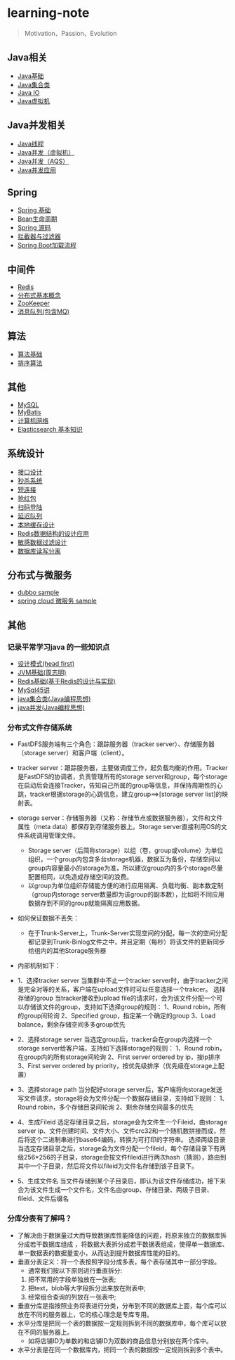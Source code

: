 # learning-note
> Motivation、Passion、Evolution
## Java相关
- [Java基础](https://github.com/rbmonster/learning-note/blob/master/src/main/java/com/toc/JAVA_BASE.md)
- [Java集合类](https://github.com/rbmonster/learning-note/blob/master/src/main/java/com/toc/COLLECTION.md)
- [Java IO](https://github.com/rbmonster/learning-note/tree/master/src/main/java/com/toc/JAVA_IO.md)
- [Java虚拟机](https://github.com/rbmonster/learning-note/blob/master/src/main/java/com/toc/JVM.md)

## Java并发相关
- [Java线程](https://github.com/rbmonster/learning-note/blob/master/src/main/java/com/toc/THREAD.md)
- [Java并发（虚拟机）](https://github.com/rbmonster/learning-note/blob/master/src/main/java/com/toc/CONCURRENT.md)
- [Java并发（AQS）](https://github.com/rbmonster/learning-note/blob/master/src/main/java/com/toc/CONCURRENTTOOL.md)
- [Java并发应用](https://github.com/rbmonster/learning-note/blob/master/src/main/java/com/toc/CONCURREN_APPLICATION.md)

## Spring
- [Spring 基础](https://github.com/rbmonster/learning-note/blob/master/src/main/java/com/toc/SPRING.md)
- [Bean生命周期](https://github.com/rbmonster/learning-note/blob/master/src/main/java/com/toc/LIFECYCLE.md)
- [Spring 源码](https://github.com/rbmonster/learning-note/blob/master/src/main/java/com/toc/SOURCECODE.md)
- [拦截器与过滤器](https://github.com/rbmonster/learning-note/blob/master/src/main/java/com/toc/FILTERANDINTERCEPTOR.md)
- [Spring Boot加载流程](https://github.com/rbmonster/learning-note/blob/master/src/main/java/com/toc/SPRINGBOOT.md)

## 中间件
- [Redis](https://github.com/rbmonster/learning-note/blob/master/src/main/java/com/toc/REDIS.md)
- [分布式基本概念](https://github.com/rbmonster/learning-note/blob/master/src/main/java/com/toc/DISTRIBUTED-SYSTEM.md)
- [ZooKeeper](https://github.com/rbmonster/learning-note/blob/master/src/main/java/com/toc/ZOOKEEPER.md)
- [消息队列(包含MQ)](https://github.com/rbmonster/learning-note/blob/master/src/main/java/com/toc/MESSAGEQUEUE.md)

## 算法
- [算法基础](https://github.com/rbmonster/learning-note/tree/master/src/main/java/com/toc/ALGORITHM.md)
- [排序算法](https://github.com/rbmonster/learning-note/tree/master/src/main/java/com/toc/SORT_ALGORITHM.md)

## 其他
- [MySQL](https://github.com/rbmonster/learning-note/blob/master/src/main/java/com/toc/MYSQL.md) 
- [MyBatis](https://github.com/rbmonster/learning-note/blob/master/src/main/java/com/toc/MYBATIS.md)
- [计算机网络](https://github.com/rbmonster/learning-note/blob/master/src/main/java/com/toc/NETWORK.md)
- [Elasticsearch 基本知识](https://github.com/rbmonster/learning-note/blob/master/src/main/java/com/design/ES.md)

## 系统设计
- [接口设计](https://github.com/rbmonster/learning-note/blob/master/src/main/java/com/design/INTERFACE_DESIGN.md)
- [秒杀系统](https://github.com/rbmonster/learning-note/blob/master/src/main/java/com/design/SECONDS_KILL_DESIGN.md)
- [短连接](https://github.com/rbmonster/learning-note/blob/master/src/main/java/com/design/TINYURL.md)
- [抢红包](https://github.com/rbmonster/learning-note/blob/master/src/main/java/com/design/SECONDKILL_REDPACKAGE.md)
- [扫码登陆](https://github.com/rbmonster/learning-note/blob/master/src/main/java/com/design/SCAN_LOGIN.md)
- [延迟队列](https://github.com/rbmonster/learning-note/blob/master/src/main/java/com/design/DELAYQUEUE_DESIGN.md)
- [本地缓存设计](https://github.com/rbmonster/learning-note/blob/master/src/main/java/com/design/LOCALCACHE.md)
- [Redis数据结构的设计应用](https://github.com/rbmonster/learning-note/blob/master/src/main/java/com/design/REDIS_APPLICATION.md)
- [敏感数据过滤设计](https://github.com/rbmonster/learning-note/blob/master/src/main/java/com/design/SENSITIVE_FILTER.md)
- [数据库读写分离](https://github.com/rbmonster/learning-note/blob/master/src/main/java/com/design/READ_WRITE_DB.md)

## 分布式与微服务
- [dubbo sample](https://github.com/rbmonster/sanwu-dubbo-demo)
- [spring cloud 微服务 sample](https://github.com/rbmonster/sanwu-microservice)

## 其他
### 记录平常学习java 的一些知识点
- [设计模式(head first)](https://github.com/rbmonster/learning-note/tree/master/src/main/java/com/toc/CODEDESION_BOOK.md)
- [JVM基础(周志明)](https://github.com/rbmonster/learning-note/tree/master/src/main/java/com/toc/JVM_BOOK.md)
- [Redis基础(基于Redis的设计与实现)](https://github.com/rbmonster/learning-note/tree/master/src/main/java/com/toc/REDIS_BOOK.md)
- [MySql45讲](https://github.com/rbmonster/learning-note/tree/master/src/main/java/com/toc/MYSQL_BOOK.md)
- [java集合类(Java编程思想)](https://github.com/rbmonster/learning-note/tree/master/src/main/java/com/toc/COLLECTION_BOOK.md)
- [java并发(Java编程思想)](https://github.com/rbmonster/learning-note/tree/master/src/main/java/com/toc/CONCURRENT_BOOK.md)


### 分布式文件存储系统
- FastDFS服务端有三个角色：跟踪服务器（tracker server）、存储服务器（storage server）和客户端（client）。
- tracker server：跟踪服务器，主要做调度工作，起负载均衡的作用。Tracker是FastDFS的协调者，负责管理所有的storage server和group，每个storage在启动后会连接Tracker，告知自己所属的group等信息，并保持周期性的心跳，tracker根据storage的心跳信息，建立group==&gt;[storage server list]的映射表。
- storage server：存储服务器（又称：存储节点或数据服务器），文件和文件属性（meta data）都保存到存储服务器上。Storage server直接利用OS的文件系统调用管理文件。
  - Storage server（后简称storage）以组（卷，group或volume）为单位组织，一个group内包含多台storage机器，数据互为备份，存储空间以group内容量最小的storage为准，所以建议group内的多个storage尽量配置相同，以免造成存储空间的浪费。
  - 以group为单位组织存储能方便的进行应用隔离、负载均衡、副本数定制（group内storage server数量即为该group的副本数），比如将不同应用数据存到不同的group就能隔离应用数据。
  
- 如何保证数据不丢失：
  - 在于Trunk-Server上，Trunk-Server实现空间的分配，每一次的空间分配都记录到Trunk-Binlog文件之中，并且定期（每秒）将该文件的更新同步给组内的其他Storage服务器

- 内部机制如下：
- 1、选择tracker server
  当集群中不止一个tracker server时，由于tracker之间是完全对等的关系，客户端在upload文件时可以任意选择一个trakcer。 选择存储的group 当tracker接收到upload file的请求时，会为该文件分配一个可以存储该文件的group，支持如下选择group的规则：
  1、Round robin，所有的group间轮询
  2、Specified group，指定某一个确定的group
  3、Load balance，剩余存储空间多多group优先
- 2、选择storage server
  当选定group后，tracker会在group内选择一个storage server给客户端，支持如下选择storage的规则：
  1、Round robin，在group内的所有storage间轮询
  2、First server ordered by ip，按ip排序
  3、First server ordered by priority，按优先级排序（优先级在storage上配置）
- 3、选择storage path
  当分配好storage server后，客户端将向storage发送写文件请求，storage将会为文件分配一个数据存储目录，支持如下规则：
  1、Round robin，多个存储目录间轮询
  2、剩余存储空间最多的优先
- 4、生成Fileid
  选定存储目录之后，storage会为文件生一个Fileid，由storage server ip、文件创建时间、文件大小、文件crc32和一个随机数拼接而成，然后将这个二进制串进行base64编码，转换为可打印的字符串。 选择两级目录 当选定存储目录之后，storage会为文件分配一个fileid，每个存储目录下有两级256*256的子目录，storage会按文件fileid进行两次hash（猜测），路由到其中一个子目录，然后将文件以fileid为文件名存储到该子目录下。
- 5、生成文件名
  当文件存储到某个子目录后，即认为该文件存储成功，接下来会为该文件生成一个文件名，文件名由group、存储目录、两级子目录、fileid、文件后缀名
  

### 分库分表有了解吗？
- 了解决由于数据量过大而导致数据库性能降低的问题，将原来独立的数据库拆分成若干数据库组成 ，将数据大表拆分成若干数据表组成，使得单一数据库、单一数据表的数据量变小，从而达到提升数据库性能的目的。
- 垂直分表定义：将一个表按照字段分成多表，每个表存储其中一部分字段。
  - 通常我们按以下原则进行垂直拆分:
  1. 把不常用的字段单独放在一张表;
  1. 把text，blob等大字段拆分出来放在附表中;
  1. 经常组合查询的列放在一张表中;
- 垂直分库是指按照业务将表进行分类，分布到不同的数据库上面，每个库可以放在不同的服务器上，它的核心理念是专库专用。
- 水平分库是把同一个表的数据按一定规则拆到不同的数据库中，每个库可以放在不同的服务器上。
  - 如将店铺ID为单数的和店铺ID为双数的商品信息分别放在两个库中。
- 水平分表是在同一个数据库内，把同一个表的数据按一定规则拆到多个表中。